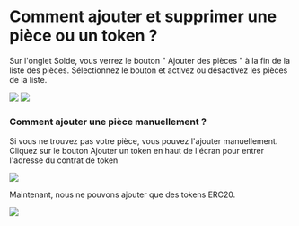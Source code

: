 # Comment ajouter et supprimer une pièce ou un token ?
  
Sur l'onglet Solde, vous verrez le bouton " Ajouter des pièces " à la fin de la liste des pièces. Sélectionnez le bouton et activez ou désactivez les pièces de la liste.

![](../images/addcoin-l.png)
![](../images/addcoin-fin-l.png)
### Comment ajouter une pièce manuellement ?

Si vous ne trouvez pas votre pièce, vous pouvez l'ajouter manuellement. Cliquez sur le bouton Ajouter un token en haut de l'écran pour entrer l'adresse du contrat de token

![](../images/addcoin-cm-l.png)

Maintenant, nous ne pouvons ajouter que des tokens ERC20.

![](../images/addcoin-erc20-l.png)

